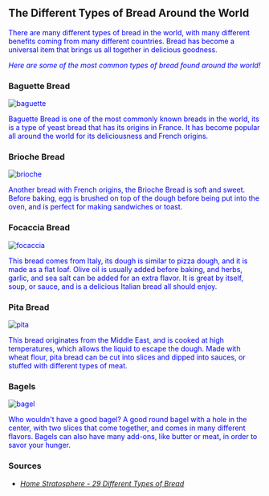 <head>

  <style>
    p {
      color: blue
    }
  </style>
  
</head>

## The Different Types of Bread Around the World

There are many different types of bread in the world, with many different benefits coming from many different countries. Bread has become a universal item that brings us all together in delicious goodness.

*Here are some of the most common types of bread found around the world!*

### Baguette Bread

![baguette](https://www.kingarthurbaking.com/sites/default/files/recipe_legacy/8-3-large.jpg)

Baguette Bread is one of the most commonly known breads in the world, its is a type of yeast bread that has its origins in France. It has become popular all around the world for its deliciousness and French origins. 

### Brioche Bread

![brioche](https://hips.hearstapps.com/hmg-prod/images/delish-190829-brioche-horizontal-0230-landscape-pf-1567541194.gif)

Another bread with French origins, the Brioche Bread is soft and sweet. Before baking, egg is brushed on top of the dough before being put into the oven, and is perfect for making sandwiches or toast. 

### Focaccia Bread

![focaccia](https://www.inspiredtaste.net/wp-content/uploads/2016/07/Focaccia-Bread-Recipe-1200.jpg)

This bread comes from Italy, its dough is similar to pizza dough, and it is made as a flat loaf. Olive oil is usually added before baking, and herbs, garlic, and sea salt can be added for an extra flavor. It is great by itself, soup, or sauce, and is a delicious Italian bread all should enjoy. 

### Pita Bread

![pita](https://hips.hearstapps.com/hmg-prod.s3.amazonaws.com/images/delish-190621-homemade-pita-0159-landscape-pf-1567692674.jpg)

This bread originates from the Middle East, and is cooked at high temperatures, which allows the liquid to escape the dough. Made with wheat flour, pita bread can be cut into slices and dipped into sauces, or stuffed with different types of meat. 

### Bagels

![bagel](https://hips.hearstapps.com/hmg-prod.s3.amazonaws.com/images/20191219-seo-bagel-recipe-delish-ehg-8846-1578412004.jpg)

Who wouldn't have a good bagel? A good round bagel with a hole in the center, with two slices that come together, and comes in many different flavors. Bagels can also have many add-ons, like butter or meat, in order to savor your hunger. 

### Sources

- *[Home Stratosphere - 29 Different Types of Bread](https://homestratosphere.com/types-of-bread/)*
